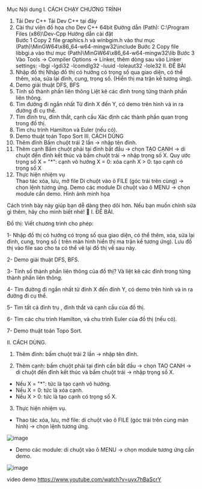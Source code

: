 Mục	Nội dung
I. CÁCH CHẠY CHƯƠNG TRÌNH	
1. Tải Dev C++	Tải Dev C++ tại đây
2. Cài thư viện đồ họa cho Dev C++ 64bit	Đường dẫn (Path): C:\Program Files (x86)\Dev-Cpp
Hướng dẫn cài đặt	
Bước 1	Copy 2 file graphics.h và winbgim.h vào thư mục (Path)\MinGW64\x86_64-w64-mingw32\include
Bước 2	Copy file libbgi.a vào thư mục (Path)\MinGW64\x86_64-w64-mingw32\lib
Bước 3	Vào Tools → Compiler Options → Linker, thêm dòng sau vào Linker settings:
-lbgi -lgdi32 -lcomdlg32 -luuid -loleaut32 -lole32
II. ĐỀ BÀI	
1. Nhập đồ thị	Nhập đồ thị có hướng có trọng số qua giao diện, có thể thêm, xóa, sửa lại đỉnh, cung, trọng số. (Hiển thị ma trận kề tương ứng).
2. Demo giải thuật	DFS, BFS
3. Tính số thành phần liên thông	Liệt kê các đỉnh trong từng thành phần liên thông.
4. Tìm đường đi ngắn nhất	Từ đỉnh X đến Y, có demo trên hình và in ra đường đi cụ thể.
5. Tìm đỉnh trụ, đỉnh thắt, cạnh cầu	Xác định các thành phần quan trọng trong đồ thị.
6. Tìm chu trình	Hamilton và Euler (nếu có).
7. Demo thuật toán	Topo Sort
III. CÁCH DÙNG	
1. Thêm đỉnh	Bấm chuột trái 2 lần → nhập tên đỉnh.
2. Thêm cạnh	Bấm chuột phải tại đỉnh bắt đầu → chọn TẠO CẠNH → di chuột đến đỉnh kết thúc và bấm chuột trái → nhập trọng số X.
Quy ước trọng số	X = "*": cạnh vô hướng
X = 0: xóa cạnh
X > 0: tạo cạnh có trọng số X
3. Thực hiện nhiệm vụ	
Thao tác xóa, lưu, mở file	Di chuột vào ô FILE (góc trái trên cùng) → chọn lệnh tương ứng.
Demo các module	Di chuột vào ô MENU → chọn module cần demo.
Hình ảnh minh họa	

Cách trình bày này giúp bạn dễ dàng theo dõi hơn. Nếu bạn muốn chỉnh sửa gì thêm, hãy cho mình biết nhé! 🚀
I. ĐỀ BÀI.

Đồ thị: Viết chương trình cho phép:

1- Nhập đồ thị có hướng có trọng số qua giao diện, có thể thêm, xóa, sửa  lại đỉnh, cung, trọng số ( trên màn hình hiển thị ma trận kề tương ứng). Lưu đồ thị vào file sao cho ta có thể vẽ lại đồ thị về sau này.

2- Demo giải thuật DFS, BFS.

3- Tính số thành phần liên thông của đồ thị? Và liệt kê các đỉnh trong từng thành phần liên thông.

4- Tìm đường đi ngắn nhất từ đỉnh X đến đỉnh Y, có demo trên hình và in ra đường đi cụ thể.

5- Tìm tất cả đỉnh trụ , đỉnh thắt và cạnh cầu của đồ thị.

6- Tìm các chu trình Hamilton, và chu trình Euler của đồ thị (nếu có).

7- Demo thuật toán Topo Sort.

II. CÁCH DÙNG.
1. Thêm đỉnh: bấm chuột trái 2 lần -> nhập tên đỉnh.

2. Thêm cạnh: bấm chuột phải tại đỉnh cần bắt đầu -> chọn TAO CANH -> di chuột đến đỉnh kết thúc và bấm chuột trái -> nhập trọng số X.

- Nếu X = "*": tức là tạo cạnh vô hướng.
- Nếu X = 0: tức là xóa cạnh.
- Nếu X > 0: tức là tạo cạnh có trọng số X.

3. Thực hiện nhiệm vụ.
* Thao tác xóa, lưu, mở file: di chuột vào ô FILE (góc trái trên cùng màn hình) -> chọn lệnh tương ứng.

![image](https://user-images.githubusercontent.com/108580228/177124533-1088b4b4-73ea-4c28-96a9-b9d8090c059a.png)

* Demo các module: di chuột vào ô MENU -> chọn module tương ứng cần demo.

 ![image](https://user-images.githubusercontent.com/108580228/177124614-1ae42473-752c-428e-8fbb-7b5f9182f8a4.png)



video demo https://www.youtube.com/watch?v=uyx7hBaScrY
